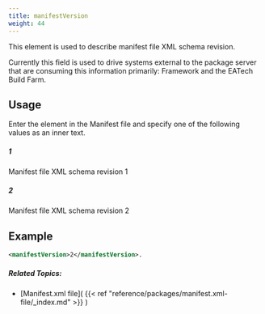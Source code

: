 ```yaml
---
title: manifestVersion
weight: 44
---
```


This element is used to describe manifest file XML schema revision.

Currently this field is used to drive systems external to the package server that are consuming this
information primarily: Framework and the EATech Build Farm.

## Usage ##

Enter the element in the Manifest file and specify one of the following values as an inner text.

##### 1 #####
Manifest file XML schema revision 1

##### 2 #####
Manifest file XML schema revision 2

## Example ##


```xml
<manifestVersion>2</manifestVersion>.
```

##### Related Topics: #####
-  [Manifest.xml file]( {{< ref "reference/packages/manifest.xml-file/_index.md" >}} ) 

